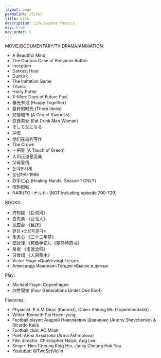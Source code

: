 ```yaml
---
layout: page
permalink: /life/
title: Life 
description: Life beyond Physics
nav: true
nav_order: 5
---
```


MOVIE/DOCUMENTARY/TV DRAMA/ANIMATION:
- A Beautiful Mind
- The Curious Case of Benjamin Button
- Inception
- Darkest Hour
- Dunkirk
- The Imitation Game
- Titanic
- Harry Potter
- X-Men: Days of Future Past
- 春光乍泄 (Happy Together)
- 最好的时光 (Three times)
- 悲情城市 (A City of Sadness)
- 饮食男女 (Eat Drink Man Woman)
- そして父になる
- 冲天
- 他们在岛屿写作
- The Crown
- 一把青 (A Touch of Green)
- 人间正道是沧桑
- 父母爱情
- 눈이부시게
- 응답하라 1988
- 妙手仁心 (Healing Hands, Season 1 ONLY)
- 呪術廻戦
- NARUTO -ナルト- (NOT including episode 700-720)

BOOKS:
- 齐邦媛 《巨流河》
- 白先勇 《台北人》 
- 龙应台 《目送》 
- 한강 «소년이온다» 
- 朱天心 《三十三年梦》
- 邱妙津 《鳄鱼手记》、《蒙马特遗书》
- 岳南 《南渡北归》
- 汪曾祺 《人间草木》
- Victor Hugo «Quatrevingt-treize» 
- Александр Иванович Герцен «Былое и думы» 

Play:
- Michael Frayn: Copenhagen
- 四世同堂 (Four Generations Under One Roof)

Favorites:
- Physicist: P.A.M Dirac (theorist), Chien-Shiung Wu (Experimentalist)
- Writer: Kenneth Pai Hsien-yung
- Football player: Андрей Николаевич Шевченко (Andriy Shevchenko) & Ricardo Kaká
- Football club: AC Milan
- Poet: А́нна Ахма́това (Anna Akhmatova)
- Film director: Christopher Nolan, Ang Lee
- Singer: Hins Cheung King Hin, Jacky Cheung Hok Yau
- Youtuber: @TwoSetViolin 

